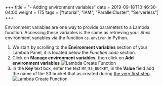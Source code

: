 +++
title = "- Adding environment variables"
date = 2019-09-18T10:46:30-04:00
weight = 175
tags = ["tutorial", "IAM", "ParallelCluster", "Serverless"]
+++

Environment variables are one way to provide parameters to a Lambda function. Accessing these variables is the same as retrieving your *Shell* environment variables via the function `os.environ` in Python.

1. We start by scrolling to the **Environment variables** section of your Lambda Panel, it is located below the *Function code* section.
2. Click on **Manage environment variables**, then click on **Add environment variables**
![Lambda Create Function](/images/serverless/lambda-create5.png)
3. In the **Key** text box, enter the text `MY_S3_BUCKET`, in the **Value** field add the name of the S3 bucket that as created during [the very first step](/04-serverless/02-iam-policy-serverless.html).
![Lambda Create Function](/images/serverless/lambda-create6.png)
